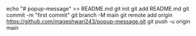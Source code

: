 echo "# popup-message" >> README.md
git init
git add README.md
git commit -m "first commit"
git branch -M main
git remote add origin https://github.com/mageshwari243/popup-message.git
git push -u origin main
